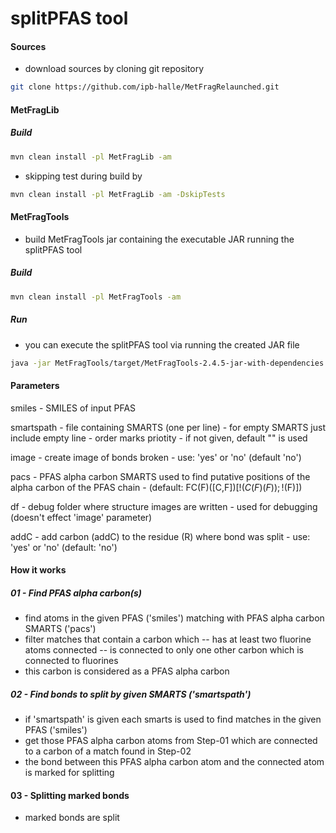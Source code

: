 splitPFAS tool
==============

#### Sources
- download sources by cloning git repository<br>
```bash
git clone https://github.com/ipb-halle/MetFragRelaunched.git
```

#### MetFragLib

##### Build
```bash
mvn clean install -pl MetFragLib -am
```

- skipping test during build by<br>
```bash
mvn clean install -pl MetFragLib -am -DskipTests
```

#### MetFragTools

- build MetFragTools jar containing the executable JAR running the splitPFAS tool

##### Build
```bash
mvn clean install -pl MetFragTools -am
```

##### Run

- you can execute the splitPFAS tool via running the created JAR file

```bash
java -jar MetFragTools/target/MetFragTools-2.4.5-jar-with-dependencies.jar
```

#### Parameters

smiles    	- SMILES of input PFAS

smartspath	- file containing SMARTS (one per line)
          	- for empty SMARTS just include empty line
          	- order marks priotity
          	- if not given, default "" is used

image     	- create image of bonds broken
          	- use: 'yes' or 'no' (default 'no')

pacs		- PFAS alpha carbon SMARTS used to find putative positions of the alpha carbon of the PFAS chain
			- (default: FC(F)([C,F])[!$(C(F)(F));!$(F)])

df     		- debug folder where structure images are written
 			- used for debugging (doesn't effect 'image' parameter)

addC     	- add carbon (addC) to the residue (R) where bond was split
     		- use: 'yes' or 'no' (default: 'no')

#### How it works
##### 01 - Find PFAS alpha carbon(s)
- find atoms in the given PFAS ('smiles') matching with PFAS alpha carbon SMARTS ('pacs')
- filter matches that contain a carbon which 
-- has at least two fluorine atoms connected
-- is connected to only one other carbon which is connected to fluorines
- this carbon is considered as a PFAS alpha carbon

##### 02 - Find bonds to split by given SMARTS ('smartspath')
- if 'smartspath' is given each smarts is used to find matches in the given PFAS ('smiles')
- get those PFAS alpha carbon atoms from Step-01 which are connected to a carbon of a match found in Step-02
- the bond between this PFAS alpha carbon atom and the connected atom is marked for splitting

#### 03 - Splitting marked bonds
-  marked bonds are split 
